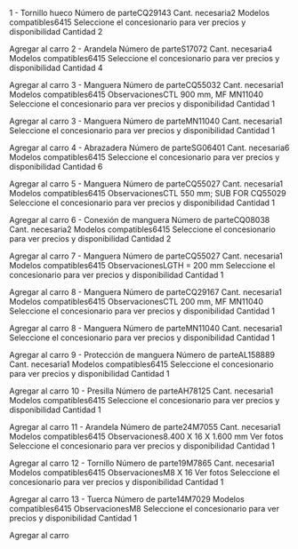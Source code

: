 1 -
Tornillo hueco
Número de parteCQ29143
Cant. necesaria2
Modelos compatibles6415
Seleccione el concesionario para ver precios y disponibilidad
Cantidad
2

Agregar al carro
2 -
Arandela
Número de parteS17072
Cant. necesaria4
Modelos compatibles6415
Seleccione el concesionario para ver precios y disponibilidad
Cantidad
4

Agregar al carro
3 -
Manguera
Número de parteCQ55032
Cant. necesaria1
Modelos compatibles6415
ObservacionesCTL 900 mm, MF MN11040
Seleccione el concesionario para ver precios y disponibilidad
Cantidad
1

Agregar al carro
3 -
Manguera
Número de parteMN11040
Cant. necesaria1
Seleccione el concesionario para ver precios y disponibilidad
Cantidad
1

Agregar al carro
4 -
Abrazadera
Número de parteSG06401
Cant. necesaria6
Modelos compatibles6415
Seleccione el concesionario para ver precios y disponibilidad
Cantidad
6

Agregar al carro
5 -
Manguera
Número de parteCQ55027
Cant. necesaria1
Modelos compatibles6415
ObservacionesCTL 550 mm; SUB FOR CQ55029
Seleccione el concesionario para ver precios y disponibilidad
Cantidad
1

Agregar al carro
6 -
Conexión de manguera
Número de parteCQ08038
Cant. necesaria2
Modelos compatibles6415
Seleccione el concesionario para ver precios y disponibilidad
Cantidad
2

Agregar al carro
7 -
Manguera
Número de parteCQ55027
Cant. necesaria1
Modelos compatibles6415
ObservacionesLGTH = 200 mm
Seleccione el concesionario para ver precios y disponibilidad
Cantidad
1

Agregar al carro
8 -
Manguera
Número de parteCQ29167
Cant. necesaria1
Modelos compatibles6415
ObservacionesCTL 200 mm, MF MN11040
Seleccione el concesionario para ver precios y disponibilidad
Cantidad
1

Agregar al carro
8 -
Manguera
Número de parteMN11040
Cant. necesaria1
Seleccione el concesionario para ver precios y disponibilidad
Cantidad
1

Agregar al carro
9 -
Protección de manguera
Número de parteAL158889
Cant. necesaria1
Modelos compatibles6415
Seleccione el concesionario para ver precios y disponibilidad
Cantidad
1

Agregar al carro
10 -
Presilla
Número de parteAH78125
Cant. necesaria1
Modelos compatibles6415
Seleccione el concesionario para ver precios y disponibilidad
Cantidad
1

Agregar al carro
11 -
Arandela
Número de parte24M7055
Cant. necesaria1
Modelos compatibles6415
Observaciones8.400 X 16 X 1.600 mm
Ver fotos
Seleccione el concesionario para ver precios y disponibilidad
Cantidad
1

Agregar al carro
12 -
Tornillo
Número de parte19M7865
Cant. necesaria1
Modelos compatibles6415
ObservacionesM8 X 16
Ver fotos
Seleccione el concesionario para ver precios y disponibilidad
Cantidad
1

Agregar al carro
13 -
Tuerca
Número de parte14M7029
Modelos compatibles6415
ObservacionesM8
Seleccione el concesionario para ver precios y disponibilidad
Cantidad
1

Agregar al carro